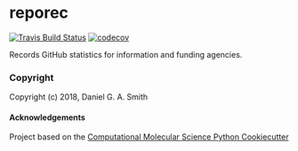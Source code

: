 reporec
==============================
[//]: # (Badges)
[![Travis Build Status](https://travis-ci.org/REPLACE_WITH_OWNER_ACCOUNT/reporec.png)](https://travis-ci.org/REPLACE_WITH_OWNER_ACCOUNT/reporec)
[![codecov](https://codecov.io/gh/REPLACE_WITH_OWNER_ACCOUNT/reporec/branch/master/graph/badge.svg)](https://codecov.io/gh/REPLACE_WITH_OWNER_ACCOUNT/reporec/branch/master)

Records GitHub statistics for information and funding agencies.

### Copyright

Copyright (c) 2018, Daniel G. A. Smith


#### Acknowledgements
 
Project based on the 
[Computational Molecular Science Python Cookiecutter](https://github.com/molssi/cookiecutter-cms)
